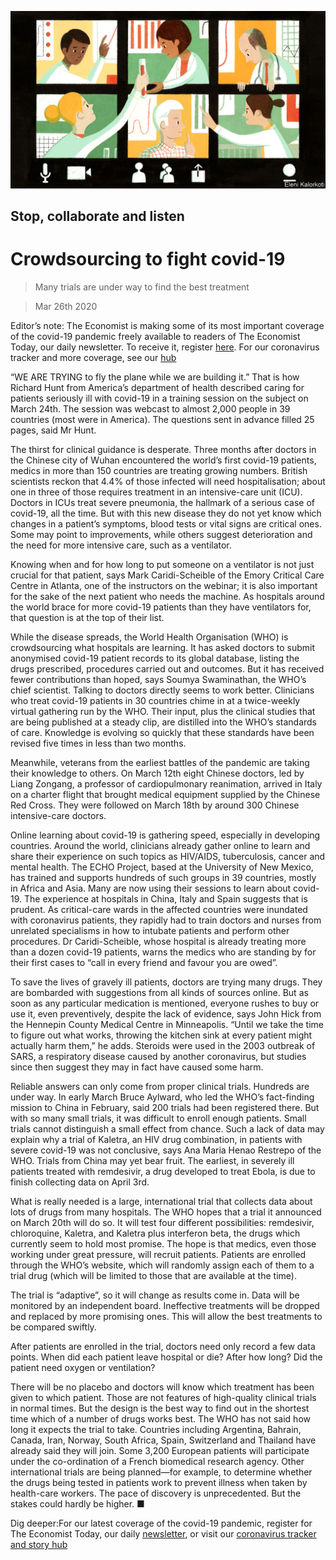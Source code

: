 ![](./images/20200328_IRD001_1.jpg)

## Stop, collaborate and listen

# Crowdsourcing to fight covid-19

> Many trials are under way to find the best treatment

> Mar 26th 2020

Editor’s note: The Economist is making some of its most important coverage of the covid-19 pandemic freely available to readers of The Economist Today, our daily newsletter. To receive it, register [here](https://www.economist.com//newslettersignup). For our coronavirus tracker and more coverage, see our [hub](https://www.economist.com//coronavirus)

“WE ARE TRYING to fly the plane while we are building it.” That is how Richard Hunt from America’s department of health described caring for patients seriously ill with covid-19 in a training session on the subject on March 24th. The session was webcast to almost 2,000 people in 39 countries (most were in America). The questions sent in advance filled 25 pages, said Mr Hunt.

The thirst for clinical guidance is desperate. Three months after doctors in the Chinese city of Wuhan encountered the world’s first covid-19 patients, medics in more than 150 countries are treating growing numbers. British scientists reckon that 4.4% of those infected will need hospitalisation; about one in three of those requires treatment in an intensive-care unit (ICU). Doctors in ICUs treat severe pneumonia, the hallmark of a serious case of covid-19, all the time. But with this new disease they do not yet know which changes in a patient’s symptoms, blood tests or vital signs are critical ones. Some may point to improvements, while others suggest deterioration and the need for more intensive care, such as a ventilator.

Knowing when and for how long to put someone on a ventilator is not just crucial for that patient, says Mark Caridi-Scheible of the Emory Critical Care Centre in Atlanta, one of the instructors on the webinar; it is also important for the sake of the next patient who needs the machine. As hospitals around the world brace for more covid-19 patients than they have ventilators for, that question is at the top of their list.

While the disease spreads, the World Health Organisation (WHO) is crowdsourcing what hospitals are learning. It has asked doctors to submit anonymised covid-19 patient records to its global database, listing the drugs prescribed, procedures carried out and outcomes. But it has received fewer contributions than hoped, says Soumya Swaminathan, the WHO’s chief scientist. Talking to doctors directly seems to work better. Clinicians who treat covid-19 patients in 30 countries chime in at a twice-weekly virtual gathering run by the WHO. Their input, plus the clinical studies that are being published at a steady clip, are distilled into the WHO’s standards of care. Knowledge is evolving so quickly that these standards have been revised five times in less than two months.

Meanwhile, veterans from the earliest battles of the pandemic are taking their knowledge to others. On March 12th eight Chinese doctors, led by Liang Zongang, a professor of cardiopulmonary reanimation, arrived in Italy on a charter flight that brought medical equipment supplied by the Chinese Red Cross. They were followed on March 18th by around 300 Chinese intensive-care doctors.

Online learning about covid-19 is gathering speed, especially in developing countries. Around the world, clinicians already gather online to learn and share their experience on such topics as HIV/AIDS, tuberculosis, cancer and mental health. The ECHO Project, based at the University of New Mexico, has trained and supports hundreds of such groups in 39 countries, mostly in Africa and Asia. Many are now using their sessions to learn about covid-19. The experience at hospitals in China, Italy and Spain suggests that is prudent. As critical-care wards in the affected countries were inundated with coronavirus patients, they rapidly had to train doctors and nurses from unrelated specialisms in how to intubate patients and perform other procedures. Dr Caridi-Scheible, whose hospital is already treating more than a dozen covid-19 patients, warns the medics who are standing by for their first cases to “call in every friend and favour you are owed”.

To save the lives of gravely ill patients, doctors are trying many drugs. They are bombarded with suggestions from all kinds of sources online. But as soon as any particular medication is mentioned, everyone rushes to buy or use it, even preventively, despite the lack of evidence, says John Hick from the Hennepin County Medical Centre in Minneapolis. “Until we take the time to figure out what works, throwing the kitchen sink at every patient might actually harm them,” he adds. Steroids were used in the 2003 outbreak of SARS, a respiratory disease caused by another coronavirus, but studies since then suggest they may in fact have caused some harm.

Reliable answers can only come from proper clinical trials. Hundreds are under way. In early March Bruce Aylward, who led the WHO’s fact-finding mission to China in February, said 200 trials had been registered there. But with so many small trials, it was difficult to enroll enough patients. Small trials cannot distinguish a small effect from chance. Such a lack of data may explain why a trial of Kaletra, an HIV drug combination, in patients with severe covid-19 was not conclusive, says Ana Maria Henao Restrepo of the WHO. Trials from China may yet bear fruit. The earliest, in severely ill patients treated with remdesivir, a drug developed to treat Ebola, is due to finish collecting data on April 3rd.

What is really needed is a large, international trial that collects data about lots of drugs from many hospitals. The WHO hopes that a trial it announced on March 20th will do so. It will test four different possibilities: remdesivir, chloroquine, Kaletra, and Kaletra plus interferon beta, the drugs which currently seem to hold most promise. The hope is that medics, even those working under great pressure, will recruit patients. Patients are enrolled through the WHO’s website, which will randomly assign each of them to a trial drug (which will be limited to those that are available at the time).

The trial is “adaptive”, so it will change as results come in. Data will be monitored by an independent board. Ineffective treatments will be dropped and replaced by more promising ones. This will allow the best treatments to be compared swiftly.

After patients are enrolled in the trial, doctors need only record a few data points. When did each patient leave hospital or die? After how long? Did the patient need oxygen or ventilation?

There will be no placebo and doctors will know which treatment has been given to which patient. Those are not features of high-quality clinical trials in normal times. But the design is the best way to find out in the shortest time which of a number of drugs works best. The WHO has not said how long it expects the trial to take. Countries including Argentina, Bahrain, Canada, Iran, Norway, South Africa, Spain, Switzerland and Thailand have already said they will join. Some 3,200 European patients will participate under the co-ordination of a French biomedical research agency. Other international trials are being planned—for example, to determine whether the drugs being tested in patients work to prevent illness when taken by health-care workers. The pace of discovery is unprecedented. But the stakes could hardly be higher. ■

Dig deeper:For our latest coverage of the covid-19 pandemic, register for The Economist Today, our daily [newsletter](https://www.economist.com//newslettersignup), or visit our [coronavirus tracker and story hub](https://www.economist.com//coronavirus)